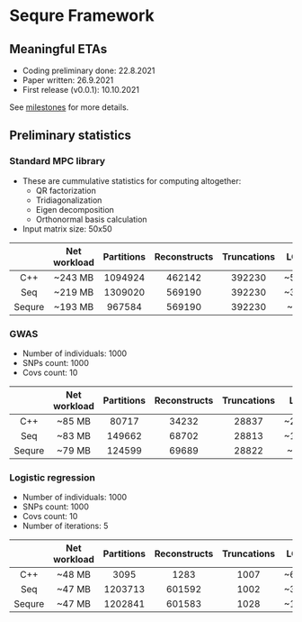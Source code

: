 # Sequre Framework

## Meaningful ETAs
- Coding preliminary done: 22.8.2021
- Paper written: 26.9.2021
- First release (v0.0.1): 10.10.2021

See [milestones](https://github.com/0xTCG/sequre-dsl/milestones?direction=desc&sort=due_date&state=open) for more details.

## Preliminary statistics

### Standard MPC library

- These are cummulative statistics for computing altogether:
  - QR factorization
  - Tridiagonalization
  - Eigen decomposition
  - Orthonormal basis calculation
- Input matrix size: 50x50

|        | Net workload | Partitions | Reconstructs | Truncations |  LOC  | Runtime (s) |
|:------:|:------------:|:----------:|:------------:|:-----------:|:-----:|:-----------:|
|   C++  |    ~243 MB   |   1094924  |    462142    |    392230   |  ~500 |     ~62     |
|   Seq  |    ~219 MB   |   1309020  |    569190    |    392230   |  ~300 |     ~94     |
| Sequre |    ~193 MB   |   967584   |    569190    |    392230   |  ~80  |     ~88     |

### GWAS

- Number of individuals: 1000
- SNPs count: 1000
- Covs count: 10

|        | Net workload | Partitions | Reconstructs | Truncations |  LOC  | Runtime (s) |
|:------:|:------------:|:----------:|:------------:|:-----------:|:-----:|:-----------:|
|   C++  |    ~85 MB    |   80717    |     34232    |    28837    | ~2000 |     ~60     |
|   Seq  |    ~83 MB    |   149662   |     68702    |    28813    | ~1000 |     ~70     |
| Sequre |    ~79 MB    |   124599   |     69689    |    28822    |  ~250 |     ~80     |

### Logistic regression

- Number of individuals: 1000
- SNPs count: 1000
- Covs count: 10
- Number of iterations: 5

|        | Net workload | Partitions | Reconstructs | Truncations |  LOC  | Runtime (s) |
|:------:|:------------:|:----------:|:------------:|:-----------:|:-----:|:-----------:|
|   C++  |    ~48 MB    |    3095    |     1283     |     1007    |  ~600 |    ~114     |
|   Seq  |    ~47 MB    |   1203713  |    601592    |     1002    |  ~350 |    ~104     |
| Sequre |    ~47 MB    |   1202841  |    601583    |     1028    |  ~100 |    ~102     |
